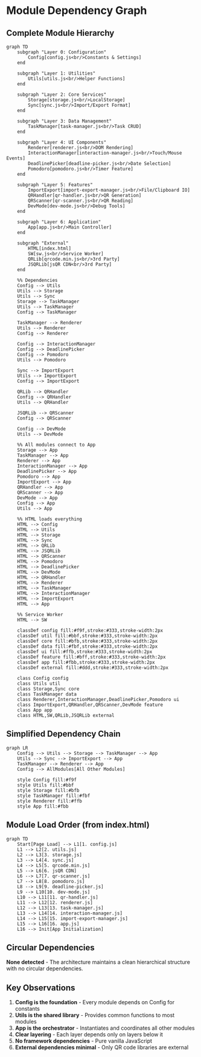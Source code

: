 # Module Dependency Graph

## Complete Module Hierarchy

```mermaid
graph TD
    subgraph "Layer 0: Configuration"
        Config[config.js<br/>Constants & Settings]
    end

    subgraph "Layer 1: Utilities"
        Utils[utils.js<br/>Helper Functions]
    end

    subgraph "Layer 2: Core Services"
        Storage[storage.js<br/>LocalStorage]
        Sync[sync.js<br/>Import/Export Format]
    end

    subgraph "Layer 3: Data Management"
        TaskManager[task-manager.js<br/>Task CRUD]
    end

    subgraph "Layer 4: UI Components"
        Renderer[renderer.js<br/>DOM Rendering]
        InteractionManager[interaction-manager.js<br/>Touch/Mouse Events]
        DeadlinePicker[deadline-picker.js<br/>Date Selection]
        Pomodoro[pomodoro.js<br/>Timer Feature]
    end

    subgraph "Layer 5: Features"
        ImportExport[import-export-manager.js<br/>File/Clipboard IO]
        QRHandler[qr-handler.js<br/>QR Generation]
        QRScanner[qr-scanner.js<br/>QR Reading]
        DevMode[dev-mode.js<br/>Debug Tools]
    end

    subgraph "Layer 6: Application"
        App[app.js<br/>Main Controller]
    end

    subgraph "External"
        HTML[index.html]
        SW[sw.js<br/>Service Worker]
        QRLib[qrcode.min.js<br/>3rd Party]
        JSQRLib[jsQR CDN<br/>3rd Party]
    end

    %% Dependencies
    Config --> Utils
    Utils --> Storage
    Utils --> Sync
    Storage --> TaskManager
    Utils --> TaskManager
    Config --> TaskManager

    TaskManager --> Renderer
    Utils --> Renderer
    Config --> Renderer

    Config --> InteractionManager
    Config --> DeadlinePicker
    Config --> Pomodoro
    Utils --> Pomodoro

    Sync --> ImportExport
    Utils --> ImportExport
    Config --> ImportExport

    QRLib --> QRHandler
    Config --> QRHandler
    Utils --> QRHandler

    JSQRLib --> QRScanner
    Config --> QRScanner

    Config --> DevMode
    Utils --> DevMode

    %% All modules connect to App
    Storage --> App
    TaskManager --> App
    Renderer --> App
    InteractionManager --> App
    DeadlinePicker --> App
    Pomodoro --> App
    ImportExport --> App
    QRHandler --> App
    QRScanner --> App
    DevMode --> App
    Config --> App
    Utils --> App

    %% HTML loads everything
    HTML --> Config
    HTML --> Utils
    HTML --> Storage
    HTML --> Sync
    HTML --> QRLib
    HTML --> JSQRLib
    HTML --> QRScanner
    HTML --> Pomodoro
    HTML --> DeadlinePicker
    HTML --> DevMode
    HTML --> QRHandler
    HTML --> Renderer
    HTML --> TaskManager
    HTML --> InteractionManager
    HTML --> ImportExport
    HTML --> App

    %% Service Worker
    HTML --> SW

    classDef config fill:#f9f,stroke:#333,stroke-width:2px
    classDef util fill:#bbf,stroke:#333,stroke-width:2px
    classDef core fill:#bfb,stroke:#333,stroke-width:2px
    classDef data fill:#fbf,stroke:#333,stroke-width:2px
    classDef ui fill:#ffb,stroke:#333,stroke-width:2px
    classDef feature fill:#bff,stroke:#333,stroke-width:2px
    classDef app fill:#fbb,stroke:#333,stroke-width:2px
    classDef external fill:#ddd,stroke:#333,stroke-width:2px

    class Config config
    class Utils util
    class Storage,Sync core
    class TaskManager data
    class Renderer,InteractionManager,DeadlinePicker,Pomodoro ui
    class ImportExport,QRHandler,QRScanner,DevMode feature
    class App app
    class HTML,SW,QRLib,JSQRLib external
```

## Simplified Dependency Chain

```mermaid
graph LR
    Config --> Utils --> Storage --> TaskManager --> App
    Utils --> Sync --> ImportExport --> App
    TaskManager --> Renderer --> App
    Config --> AllModules[All Other Modules]

    style Config fill:#f9f
    style Utils fill:#bbf
    style Storage fill:#bfb
    style TaskManager fill:#fbf
    style Renderer fill:#ffb
    style App fill:#fbb
```

## Module Load Order (from index.html)

```mermaid
graph TD
    Start[Page Load] --> L1[1. config.js]
    L1 --> L2[2. utils.js]
    L2 --> L3[3. storage.js]
    L3 --> L4[4. sync.js]
    L4 --> L5[5. qrcode.min.js]
    L5 --> L6[6. jsQR CDN]
    L6 --> L7[7. qr-scanner.js]
    L7 --> L8[8. pomodoro.js]
    L8 --> L9[9. deadline-picker.js]
    L9 --> L10[10. dev-mode.js]
    L10 --> L11[11. qr-handler.js]
    L11 --> L12[12. renderer.js]
    L12 --> L13[13. task-manager.js]
    L13 --> L14[14. interaction-manager.js]
    L14 --> L15[15. import-export-manager.js]
    L15 --> L16[16. app.js]
    L16 --> Init[App Initialization]
```

## Circular Dependencies

**None detected** - The architecture maintains a clean hierarchical structure with no circular dependencies.

## Key Observations

1. **Config is the foundation** - Every module depends on Config for constants
2. **Utils is the shared library** - Provides common functions to most modules
3. **App is the orchestrator** - Instantiates and coordinates all other modules
4. **Clear layering** - Each layer depends only on layers below it
5. **No framework dependencies** - Pure vanilla JavaScript
6. **External dependencies minimal** - Only QR code libraries are external